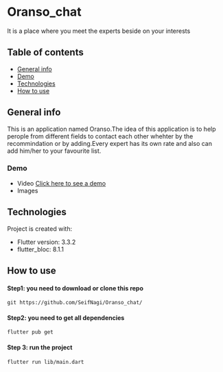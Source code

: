 # Oranso_chat
It is a place where you meet the experts beside on your interests

## Table of contents
* [General info](#general-info)
* [Demo](#demo)
* [Technologies](#technologies)
* [How to use](#how-to-use)

## General info
This is an application named Oranso.The idea of this application is to help perople from different fields to contact each other whehter by the recommindation or by adding.Every expert has its own rate and also can add him/her to your favourite list.

### Demo
 * Video
<a href="https://drive.google.com/file/d/1CwEOVyOxbYZKQu5_a4g7MslzlaLFMasr/view?usp=sharing" target="_blank">Click here to see a demo</a>
* Images

## Technologies
Project is created with:
* Flutter version: 3.3.2
* flutter_bloc: 8.1.1 

	
## How to use
#### Step1: you need to download or clone this repo
```
git https://github.com/SeifNagi/Oranso_chat/
```
#### Step2: you need to get all dependencies
```
flutter pub get
```
#### Step 3: run the project
```
flutter run lib/main.dart
```
